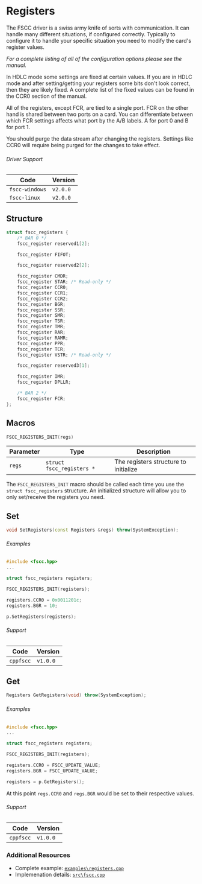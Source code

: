 # Registers

The FSCC driver is a swiss army knife of sorts with communication. It can
handle many different situations, if configured correctly. Typically to
configure it to handle your specific situation you need to modify the card's
register values.

_For a complete listing of all of the configuration options please see the 
manual._

In HDLC mode some settings are fixed at certain values. If you are in
HDLC mode and after setting/getting your registers some bits don't look correct,
then they are likely fixed. A complete list of the fixed values can be found in 
the CCR0 section of the manual.

All of the registers, except FCR, are tied to a single port. FCR on the other hand 
is shared between two ports on a card. You can differentiate between which FCR 
settings affects what port by the A/B labels. A for port 0 and B for port 1.

You should purge the data stream after changing the registers.
Settings like CCR0 will require being purged for the changes to take 
effect.

###### Driver Support
| Code           | Version
| -------------- | --------
| `fscc-windows` | `v2.0.0` 
| `fscc-linux`   | `v2.0.0` 


## Structure
```c++
struct fscc_registers {
    /* BAR 0 */
    fscc_register reserved1[2];

    fscc_register FIFOT;

    fscc_register reserved2[2];

    fscc_register CMDR;
    fscc_register STAR; /* Read-only */
    fscc_register CCR0;
    fscc_register CCR1;
    fscc_register CCR2;
    fscc_register BGR;
    fscc_register SSR;
    fscc_register SMR;
    fscc_register TSR;
    fscc_register TMR;
    fscc_register RAR;
    fscc_register RAMR;
    fscc_register PPR;
    fscc_register TCR;
    fscc_register VSTR; /* Read-only */

    fscc_register reserved3[1];

    fscc_register IMR;
    fscc_register DPLLR;

    /* BAR 2 */
    fscc_register FCR;
};
```


## Macros
```c++
FSCC_REGISTERS_INIT(regs)
```

| Parameter | Type                      | Description
| --------- | ------------------------- | -----------------------
| `regs`    | `struct fscc_registers *` | The registers structure to initialize

The `FSCC_REGISTERS_INIT` macro should be called each time you use the 
`struct fscc_registers` structure. An initialized structure will allow you to 
only set/receive the registers you need.


## Set
```c++
void SetRegisters(const Registers &regs) throw(SystemException);
```

###### Examples
```c++
#include <fscc.hpp>
...

struct fscc_registers registers;

FSCC_REGISTERS_INIT(registers);

registers.CCR0 = 0x0011201c;
registers.BGR = 10;

p.SetRegisters(registers);
```

###### Support
| Code      | Version
| --------- | --------
| `cppfscc` | `v1.0.0`


## Get
```c++
Registers GetRegisters(void) throw(SystemException);
```

###### Examples
```c++
#include <fscc.hpp>
...

struct fscc_registers registers;

FSCC_REGISTERS_INIT(registers);

registers.CCR0 = FSCC_UPDATE_VALUE;
registers.BGR = FSCC_UPDATE_VALUE;

registers = p.GetRegisters();
```

At this point `regs.CCR0` and `regs.BGR` would be set to their respective
values.

###### Support
| Code      | Version
| --------- | --------
| `cppfscc` | `v1.0.0`


### Additional Resources
- Complete example: [`examples\registers.cpp`](https://github.com/commtech/cppfscc/blob/master/examples/registers.cpp)
- Implemenation details: [`src\fscc.cpp`](https://github.com/commtech/cppfscc/blob/master/src/fscc.cpp)
